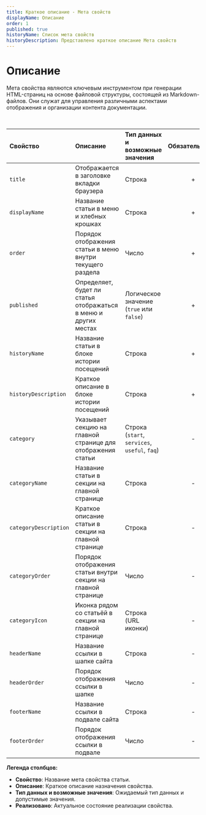 ```yaml
---
title: Краткое описание - Мета свойств
displayName: Описание
order: 1
published: true
historyName: Список мета свойств
historyDescription: Представлено краткое описание Мета свойств
---
```


# Описание

Мета свойства являются ключевым инструментом при генерации HTML-страниц на основе файловой структуры, состоящей из Markdown-файлов.
Они служат для управления различными аспектами отображения и организации контента документации.

<br/>

| Свойство              | Описание                                                           | Тип данных и возможные значения               | Обязательность | Реализовано |
|:----------------------|:-------------------------------------------------------------------|:----------------------------------------------|:--------------:|:-----------:|
| `title`               | Отображается в заголовке вкладки браузера                          | Строка                                        |       +        |      -      |
| `displayName`         | Название статьи в меню и хлебных крошках                           | Строка                                        |       +        |      +      |
| `order`               | Порядок отображения статьи в меню внутри текущего раздела          | Число                                         |       +        |      +      |
| `published`           | Определяет, будет ли статья отображаться в меню и других местах    | Логическое значение (`true` или `false`)      |       +        |      +      |
| `historyName`         | Название статьи в блоке истории посещений                          | Строка                                        |       +        |      -      |
| `historyDescription`  | Краткое описание в блоке истории посещений                         | Строка                                        |       +        |      -      |
| `category`            | Указывает секцию на главной странице для отображения статьи        | Строка (`start`, `services`, `useful`, `faq`) |       -        |      -      |
| `categoryName`        | Название статьи в секции на главной странице                       | Строка                                        |       -        |      -      |
| `categoryDescription` | Краткое описание статьи в секции на главной странице               | Строка                                        |       -        |      -      |
| `categoryOrder`       | Порядок отображения статьи внутри секции на главной странице       | Число                                         |       -        |      -      |
| `categoryIcon`        | Иконка рядом со статьёй в секции на главной странице               | Строка (URL иконки)                           |       -        |      -      |
| `headerName`          | Название ссылки в шапке сайта                                      | Строка                                        |       -        |      -      |
| `headerOrder`         | Порядок отображения ссылки в шапке                                 | Число                                         |       -        |      -      |
| `footerName`          | Название ссылки в подвале сайта                                    | Строка                                        |       -        |      -      |
| `footerOrder`         | Порядок отображения ссылки в подвале                               | Число                                         |       -        |      -      |


**Легенда столбцов:**

- **Свойство**: Название мета свойства статьи.
- **Описание**: Краткое описание назначения свойства.
- **Тип данных и возможные значения**: Ожидаемый тип данных и допустимые значения.
- **Реализовано**: Актуальное состояние реализации свойства.
